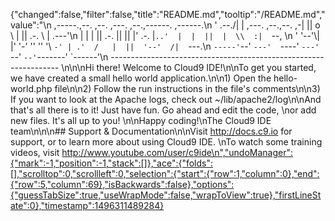 {"changed":false,"filter":false,"title":"README.md","tooltip":"/README.md","value":"\n     ,-----.,--.                  ,--. ,---.   ,--.,------.  ,------.\n    '  .--./|  | ,---. ,--.,--. ,-|  || o   \\  |  ||  .-.  \\ |  .---'\n    |  |    |  || .-. ||  ||  |' .-. |`..'  |  |  ||  |  \\  :|  `--, \n    '  '--'\\|  |' '-' ''  ''  '\\ `-' | .'  /   |  ||  '--'  /|  `---.\n     `-----'`--' `---'  `----'  `---'  `--'    `--'`-------' `------'\n    ----------------------------------------------------------------- \n\n\nHi there! Welcome to Cloud9 IDE!\n\nTo get you started, we have created a small hello world application.\n\n1) Open the hello-world.php file\n\n2) Follow the run instructions in the file's comments\n\n3) If you want to look at the Apache logs, check out ~/lib/apache2/log\n\nAnd that's all there is to it! Just have fun. Go ahead and edit the code, \nor add new files. It's all up to you! \n\nHappy coding!\nThe Cloud9 IDE team\n\n\n## Support & Documentation\n\nVisit http://docs.c9.io for support, or to learn more about using Cloud9 IDE. \nTo watch some training videos, visit http://www.youtube.com/user/c9ide\n","undoManager":{"mark":-1,"position":-1,"stack":[]},"ace":{"folds":[],"scrolltop":0,"scrollleft":0,"selection":{"start":{"row":1,"column":0},"end":{"row":5,"column":69},"isBackwards":false},"options":{"guessTabSize":true,"useWrapMode":false,"wrapToView":true},"firstLineState":0},"timestamp":1496311489284}